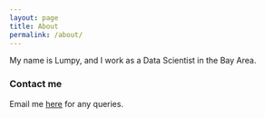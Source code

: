 ```yaml
---
layout: page
title: About
permalink: /about/
---
```


My name is Lumpy, and I work as a Data Scientist in the Bay Area.

### Contact me

Email me [here](mailto:jian.yang.lum@gmail.com) for any queries. 